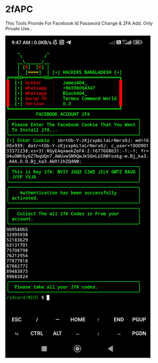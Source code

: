 # 2fAPC
This Tools Provide For Facebook Id Password Change &amp; 2FA Add. 
Only Private Use..


![20200808_160757](https://raw.githubusercontent.com/James404-cyber/2fAPC/main/Screenshot_2023-03-01-09-47-53-865_com.termux.jpg)

